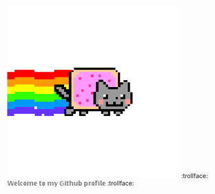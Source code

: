![alt text](https://raw.githubusercontent.com/5yrus/5yrus/main/meow.gif)  :trollface: 𝕎𝕖𝕝𝕔𝕠𝕞𝕖 𝕥𝕠 𝕞𝕪 𝔾𝕚𝕥𝕙𝕦𝕓 𝕡𝕣𝕠𝕗𝕚𝕝𝕖 :trollface: 

<!-- This line should go where you want to put your button -->
<div class="money-button"
  data-to="24993"
  data-amount="5"
  data-currency="GBP"
  data-label=""  data-client-identifier="e6dd9faa0e2fd601b231a1dd6bc93d59"data-button-id="1612237106845"
  data-button-data="{}"
  data-type="tip"
></div>
<!-- This line can go anywhere -->
<script src="https://www.moneybutton.com/moneybutton.js"></script>





